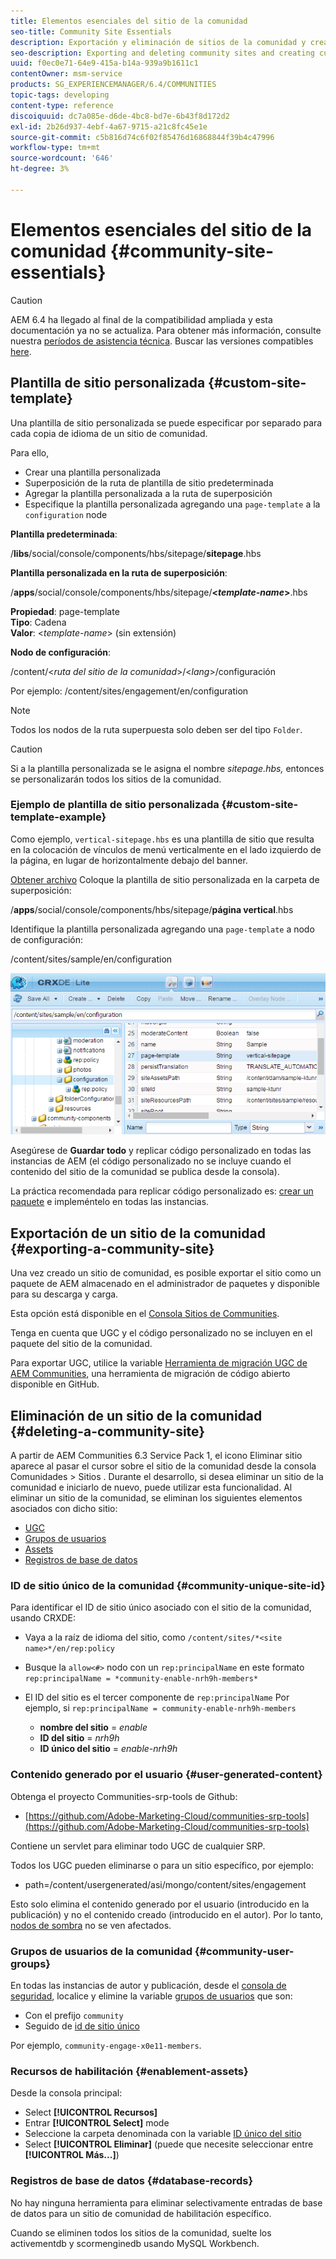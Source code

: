 ```yaml
---
title: Elementos esenciales del sitio de la comunidad
seo-title: Community Site Essentials
description: Exportación y eliminación de sitios de la comunidad y creación de plantillas de sitio personalizadas
seo-description: Exporting and deleting community sites and creating custom site templates
uuid: f0ec0e71-64e9-415a-b14a-939a9b1611c1
contentOwner: msm-service
products: SG_EXPERIENCEMANAGER/6.4/COMMUNITIES
topic-tags: developing
content-type: reference
discoiquuid: dc7a085e-d6de-4bc8-bd7e-6b43f8d172d2
exl-id: 2b26d937-4ebf-4a67-9715-a21c8fc45e1e
source-git-commit: c5b816d74c6f02f85476d16868844f39b4c47996
workflow-type: tm+mt
source-wordcount: '646'
ht-degree: 3%

---
```


# Elementos esenciales del sitio de la comunidad {#community-site-essentials}

>[!CAUTION]
>
>AEM 6.4 ha llegado al final de la compatibilidad ampliada y esta documentación ya no se actualiza. Para obtener más información, consulte nuestra [períodos de asistencia técnica](https://helpx.adobe.com/es/support/programs/eol-matrix.html). Buscar las versiones compatibles [here](https://experienceleague.adobe.com/docs/).

## Plantilla de sitio personalizada {#custom-site-template}

Una plantilla de sitio personalizada se puede especificar por separado para cada copia de idioma de un sitio de comunidad.

Para ello,

* Crear una plantilla personalizada
* Superposición de la ruta de plantilla de sitio predeterminada
* Agregar la plantilla personalizada a la ruta de superposición
* Especifique la plantilla personalizada agregando una `page-template` a la `configuration` node

**Plantilla predeterminada**:

/**libs**/social/console/components/hbs/sitepage/**sitepage**.hbs

**Plantilla personalizada en la ruta de superposición**:

/**apps**/social/console/components/hbs/sitepage/**&lt;*template-name*>**.hbs

**Propiedad**: page-template\
**Tipo**: Cadena\
**Valor**: &lt;*template-name*> (sin extensión)

**Nodo de configuración**:

/content/&lt;*ruta del sitio de la comunidad*>/&lt;*lang*>/configuración

Por ejemplo: /content/sites/engagement/en/configuration

>[!NOTE]
>
>Todos los nodos de la ruta superpuesta solo deben ser del tipo `Folder`.

>[!CAUTION]
>
>Si a la plantilla personalizada se le asigna el nombre *sitepage.hbs,* entonces se personalizarán todos los sitios de la comunidad.

### Ejemplo de plantilla de sitio personalizada {#custom-site-template-example}

Como ejemplo, `vertical-sitepage.hbs` es una plantilla de sitio que resulta en la colocación de vínculos de menú verticalmente en el lado izquierdo de la página, en lugar de horizontalmente debajo del banner.

[Obtener archivo](assets/vertical-sitepage.hbs)
Coloque la plantilla de sitio personalizada en la carpeta de superposición:

/**apps**/social/console/components/hbs/sitepage/**página vertical**.hbs

Identifique la plantilla personalizada agregando una `page-template` a nodo de configuración:

/content/sites/sample/en/configuration

![chlimage_1-80](assets/chlimage_1-80.png)

Asegúrese de **Guardar todo** y replicar código personalizado en todas las instancias de AEM (el código personalizado no se incluye cuando el contenido del sitio de la comunidad se publica desde la consola).

La práctica recomendada para replicar código personalizado es: [crear un paquete](../../help/sites-administering/package-manager.md#creating-a-new-package) e impleméntelo en todas las instancias.

## Exportación de un sitio de la comunidad {#exporting-a-community-site}

Una vez creado un sitio de comunidad, es posible exportar el sitio como un paquete de AEM almacenado en el administrador de paquetes y disponible para su descarga y carga.

Esta opción está disponible en el [Consola Sitios de Communities](sites-console.md#exporting-the-site).

Tenga en cuenta que UGC y el código personalizado no se incluyen en el paquete del sitio de la comunidad.

Para exportar UGC, utilice la variable [Herramienta de migración UGC de AEM Communities](https://github.com/Adobe-Marketing-Cloud/communities-ugc-migration), una herramienta de migración de código abierto disponible en GitHub.

## Eliminación de un sitio de la comunidad {#deleting-a-community-site}

A partir de AEM Communities 6.3 Service Pack 1, el icono Eliminar sitio aparece al pasar el cursor sobre el sitio de la comunidad desde la consola Comunidades > Sitios . Durante el desarrollo, si desea eliminar un sitio de la comunidad e iniciarlo de nuevo, puede utilizar esta funcionalidad. Al eliminar un sitio de la comunidad, se eliminan los siguientes elementos asociados con dicho sitio:

* [UGC](#user-generated-content)
* [Grupos de usuarios](#community-user-groups)
* [Assets](#enablement-assets)
* [Registros de base de datos](#database-records)

### ID de sitio único de la comunidad {#community-unique-site-id}

Para identificar el ID de sitio único asociado con el sitio de la comunidad, usando CRXDE:

* Vaya a la raíz de idioma del sitio, como `/content/sites/*<site name>*/en/rep:policy`

* Busque la `allow<#>` nodo con un `rep:principalName` en este formato `rep:principalName = *community-enable-nrh9h-members*`

* El ID del sitio es el tercer componente de `rep:principalName`
Por ejemplo, si 
`rep:principalName = community-enable-nrh9h-members`

   * **nombre del sitio** = *enable*
   * **ID del sitio** = *nrh9h*
   * **ID único del sitio** = *enable-nrh9h*

### Contenido generado por el usuario {#user-generated-content}

Obtenga el proyecto Communities-srp-tools de Github:

* [https://github.com/Adobe-Marketing-Cloud/communities-srp-tools](https://github.com/Adobe-Marketing-Cloud/communities-srp-tools)

Contiene un servlet para eliminar todo UGC de cualquier SRP.

Todos los UGC pueden eliminarse o para un sitio específico, por ejemplo:

* path=/content/usergenerated/asi/mongo/content/sites/engagement

Esto solo elimina el contenido generado por el usuario (introducido en la publicación) y no el contenido creado (introducido en el autor). Por lo tanto, [nodos de sombra](srp.md#shadownodes) no se ven afectados.

### Grupos de usuarios de la comunidad {#community-user-groups}

En todas las instancias de autor y publicación, desde el [consola de seguridad](../../help/sites-administering/security.md), localice y elimine la variable [grupos de usuarios](users.md) que son:

* Con el prefijo `community`
* Seguido de [id de sitio único](#community-unique-site-id)

Por ejemplo, `community-engage-x0e11-members`.

### Recursos de habilitación {#enablement-assets}

Desde la consola principal:

* Select **[!UICONTROL Recursos]**
* Entrar **[!UICONTROL Select]** mode
* Seleccione la carpeta denominada con la variable [ID único del sitio](#community-unique-site-id)
* Select **[!UICONTROL Eliminar]** (puede que necesite seleccionar entre **[!UICONTROL Más...]**)

### Registros de base de datos {#database-records}

No hay ninguna herramienta para eliminar selectivamente entradas de base de datos para un sitio de comunidad de habilitación específico.

Cuando se eliminen todos los sitios de la comunidad, suelte los activementdb y scormenginedb usando MySQL Workbench.
